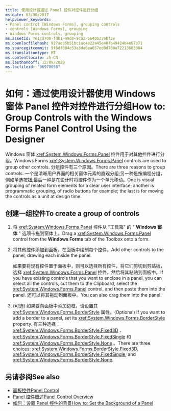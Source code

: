 ```yaml
---
title: 使用设计器通过 Panel 控件对控件进行分组
ms.date: 03/30/2017
helpviewer_keywords:
- Panel control [Windows Forms], grouping controls
- controls [Windows Forms], grouping
- Windows Forms controls, grouping
ms.assetid: 7e1cd708-fdb1-49d8-9ca2-5640b276bf2e
ms.openlocfilehash: 927aeb5b51bc1ac4e22a45e487b49424b4e67b71
ms.sourcegitcommit: 9f6df084c53a3da0ea657ed0d708a72213683084
ms.translationtype: MT
ms.contentlocale: zh-CN
ms.lasthandoff: 12/09/2020
ms.locfileid: "96970058"
---
```

# <a name="how-to-group-controls-with-the-windows-forms-panel-control-using-the-designer"></a><span data-ttu-id="44a4d-102">如何：通过使用设计器使用 Windows 窗体 Panel 控件对控件进行分组</span><span class="sxs-lookup"><span data-stu-id="44a4d-102">How to: Group Controls with the Windows Forms Panel Control Using the Designer</span></span>
<span data-ttu-id="44a4d-103">Windows 窗体 <xref:System.Windows.Forms.Panel> 控件用于对其他控件进行分组。</span><span class="sxs-lookup"><span data-stu-id="44a4d-103">Windows Forms <xref:System.Windows.Forms.Panel> controls are used to group other controls.</span></span> <span data-ttu-id="44a4d-104">分组控件有三个原因。</span><span class="sxs-lookup"><span data-stu-id="44a4d-104">There are three reasons to group controls.</span></span> <span data-ttu-id="44a4d-105">一个是清晰用户界面的相关窗体元素的直观分组;另一种是按编程分组，例如单选按钮;最后一种是在设计时将控件作为一个单元移动。</span><span class="sxs-lookup"><span data-stu-id="44a4d-105">One is visual grouping of related form elements for a clear user interface; another is programmatic grouping, of radio buttons for example; the last is for moving the controls as a unit at design time.</span></span>

## <a name="to-create-a-group-of-controls"></a><span data-ttu-id="44a4d-106">创建一组控件</span><span class="sxs-lookup"><span data-stu-id="44a4d-106">To create a group of controls</span></span>

1. <span data-ttu-id="44a4d-107">将 <xref:System.Windows.Forms.Panel> 控件从 "工具箱" 的 " **Windows 窗体** " 选项卡拖到窗体上。</span><span class="sxs-lookup"><span data-stu-id="44a4d-107">Drag a <xref:System.Windows.Forms.Panel> control from the **Windows Forms** tab of the Toolbox onto a form.</span></span>

2. <span data-ttu-id="44a4d-108">将其他控件添加到面板，在面板中绘制每个控件。</span><span class="sxs-lookup"><span data-stu-id="44a4d-108">Add other controls to the panel, drawing each inside the panel.</span></span>

     <span data-ttu-id="44a4d-109">如果要将现有控件置于面板中，则可以选择所有控件，将它们剪切到剪贴板，选择 <xref:System.Windows.Forms.Panel> 控件，然后将其粘贴到面板中。</span><span class="sxs-lookup"><span data-stu-id="44a4d-109">If you have existing controls that you want to enclose in a panel, you can select all the controls, cut them to the Clipboard, select the <xref:System.Windows.Forms.Panel> control, and then paste them into the panel.</span></span> <span data-ttu-id="44a4d-110">还可以将其拖动到面板中。</span><span class="sxs-lookup"><span data-stu-id="44a4d-110">You can also drag them into the panel.</span></span>

3. <span data-ttu-id="44a4d-111"> (可选) 如果要向面板中添加边框，请设置其 <xref:System.Windows.Forms.BorderStyle> 属性。</span><span class="sxs-lookup"><span data-stu-id="44a4d-111">(Optional) If you want to add a border to a panel, set its <xref:System.Windows.Forms.BorderStyle> property.</span></span> <span data-ttu-id="44a4d-112">有三种选择： <xref:System.Windows.Forms.BorderStyle.Fixed3D> 、 <xref:System.Windows.Forms.BorderStyle.FixedSingle> 和 <xref:System.Windows.Forms.BorderStyle.None> 。</span><span class="sxs-lookup"><span data-stu-id="44a4d-112">There are three choices: <xref:System.Windows.Forms.BorderStyle.Fixed3D>, <xref:System.Windows.Forms.BorderStyle.FixedSingle>, and <xref:System.Windows.Forms.BorderStyle.None>.</span></span>

## <a name="see-also"></a><span data-ttu-id="44a4d-113">另请参阅</span><span class="sxs-lookup"><span data-stu-id="44a4d-113">See also</span></span>

- [<span data-ttu-id="44a4d-114">面板控件</span><span class="sxs-lookup"><span data-stu-id="44a4d-114">Panel Control</span></span>](panel-control-windows-forms.md)
- [<span data-ttu-id="44a4d-115">Panel 控件概述</span><span class="sxs-lookup"><span data-stu-id="44a4d-115">Panel Control Overview</span></span>](panel-control-overview-windows-forms.md)
- [<span data-ttu-id="44a4d-116">如何：设置 Panel 控件的背景</span><span class="sxs-lookup"><span data-stu-id="44a4d-116">How to: Set the Background of a Panel</span></span>](how-to-set-the-background-of-a-windows-forms-panel.md)
